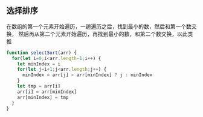 ## 选择排序

在数组的第一个元素开始遍历，一趟遍历之后，找到最小的数，然后和第一个数交换，
然后再从第二个元素开始遍历，再找到最小的数，和第二个数交换，以此类推

```javascript
function selectSort(arr) {
  for(let i=0;i<arr.length-1;i++) {
    let minIndex = i
    for(let j=i+1;j<arr.length;j++) {
      minIndex = arr[j] < arr[minIndex] ? j : minIndex
    }
    let tmp = arr[i]
    arr[i] = arr[minIndex]
    arr[minIndex] = tmp
  }
}
```